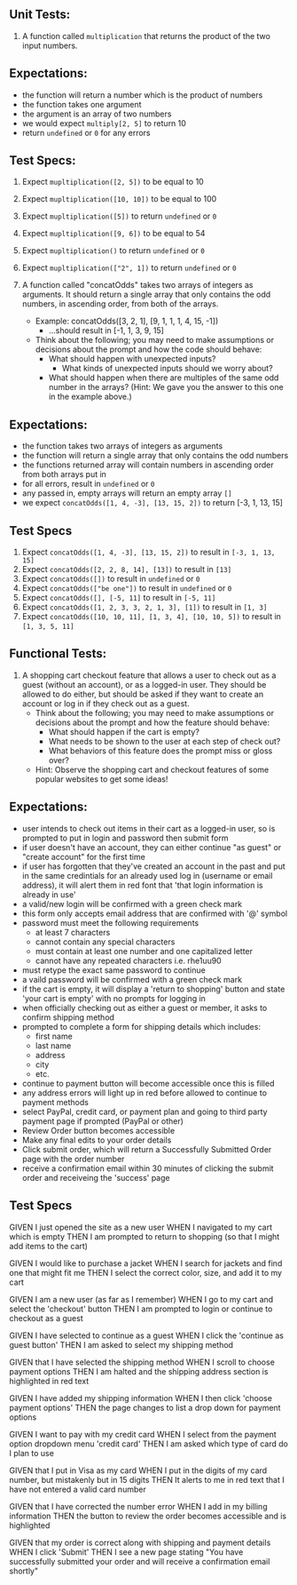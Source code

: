 ## Unit Tests:
1. A function called `multiplication` that returns the product of the two input numbers.

## Expectations:
* the function will return a number which is the product of numbers
* the function takes one argument
* the argument is an array of two numbers
* we would expect `multiply[2, 5]` to return 10
* return `undefined` or `0` for any errors

## Test Specs:
1. Expect `mupltiplication([2, 5])` to be equal to 10
2. Expect `mupltiplication([10, 10])` to be equal to 100
3. Expect `mupltiplication([5])` to return `undefined` or `0`
4. Expect `mupltiplication([9, 6])` to be equal to 54
5. Expect `mupltiplication()` to return `undefined` or `0`
6. Expect `mupltiplication(["2", 1])` to return `undefined` or `0`

2. A function called "concatOdds" takes two arrays of integers as arguments. It should return a single array that only contains the odd numbers, in ascending order, from both of the arrays.
    * Example: concatOdds([3, 2, 1], [9, 1, 1, 1, 4, 15, -1])
        * ...should result in [-1, 1, 3, 9, 15]
    * Think about the following; you may need to make assumptions or decisions about the prompt and how the code should behave:
        * What should happen with unexpected inputs?
            * What kinds of unexpected inputs should we worry about?
        * What should happen when there are multiples of the same odd number in the arrays? (Hint: We gave you the answer to this one in the example above.)

## Expectations:
* the function takes two arrays of integers as arguments
* the function will return a single array that only contains the odd numbers
* the functions returned array will contain numbers in ascending order from both arrays put in 
* for all errors, result in `undefined` or `0`
* any passed in, empty arrays will return an empty array `[]`
* we expect `concatOdds([1, 4, -3], [13, 15, 2])` to return [-3, 1, 13, 15]

## Test Specs
1. Expect `concatOdds([1, 4, -3], [13, 15, 2])` to result in `[-3, 1, 13, 15]`
2. Expect `concatOdds([2, 2, 8, 14], [13])` to result in `[13]`
3. Expect `concatOdds([])` to result in `undefined` or `0`
4. Expect `concatOdds(["be one"])` to result in `undefined` or `0`
5. Expect `concatOdds([], [-5, 11]` to result in `[-5, 11]`
6. Expect `concatOdds([1, 2, 3, 3, 2, 1, 3], [1])` to result in `[1, 3]`
7. Expect `concatOdds([10, 10, 11], [1, 3, 4], [10, 10, 5])` to result in `[1, 3, 5, 11]`

## Functional Tests:
1. A shopping cart checkout feature that allows a user to check out as a guest (without an account), or as a logged-in user. They should be allowed to do either, but should be asked if they want to create an account or log in if they check out as a guest.
    * Think about the following; you may need to make assumptions or decisions about the prompt and how the feature should behave:
        * What should happen if the cart is empty?
        * What needs to be shown to the user at each step of check out?
        * What behaviors of this feature does the prompt miss or gloss over?
    * Hint: Observe the shopping cart and checkout features of some popular websites to get some ideas!

## Expectations:
* user intends to check out items in their cart as a logged-in user, so is prompted to put in login and password then submit form
* if user doesn't have an account, they can either continue "as guest" or "create account" for the first time
* if user has forgotten that they've created an account in the past and put in the same credintials for an already used log in (username or email address), it will alert them in red font that 'that login information is already in use'
* a valid/new login will be confirmed with a green check mark
* this form only accepts email address that are confirmed with '@' symbol
* password must meet the following requirements
    - at least 7 characters
    - cannot contain any special characters
    - must contain at least one number and one capitalized letter
    - cannot have any repeated characters i.e. rhe1uu90
* must retype the exact same password to continue
* a vaild password will be confirmed with a green check mark
* if the cart is empty, it will display a 'return to shopping' button and state 'your cart is empty' with no prompts for logging in
* when officially checking out as either a guest or member, it asks to confirm shipping method
* prompted to complete a form for shipping details which includes:
    - first name
    - last name
    - address
    - city
    - etc.
* continue to payment button will become accessible once this is filled
* any address errors will light up in red before allowed to continue to payment methods
* select PayPal, credit card, or payment plan and going to third party payment page if prompted (PayPal or other)
* Review Order button becomes accessible
* Make any final edits to your order details
* Click submit order, which will return a Successfully Submitted Order page with the order number
* receive a confirmation email within 30 minutes of clicking the submit order and receiveing the 'success' page


## Test Specs
GIVEN I just opened the site as a new user
WHEN I navigated to my cart which is empty
THEN I am prompted to return to shopping (so that I might add items to the cart)

GIVEN I would like to purchase a jacket
WHEN I search for jackets and find one that might fit me
THEN I select the correct color, size, and add it to my cart

GIVEN I am a new user (as far as I remember)
WHEN I go to my cart and select the 'checkout' button
THEN I am prompted to login or continue to checkout as a guest

GIVEN I have selected to continue as a guest
WHEN I click the 'continue as guest button'
THEN I am asked to select my shipping method

GIVEN that I have selected the shipping method
WHEN I scroll to choose payment options
THEN I am halted and the shipping address section is highlighted in red text

GIVEN I have added my shipping information
WHEN I then click 'choose payment options'
THEN the page changes to list a drop down for payment options

GIVEN I want to pay with my credit card
WHEN I select from the payment option dropdown menu 'credit card'
THEN I am asked which type of card do I plan to use

GIVEN that I put in Visa as my card
WHEN I put in the digits of my card number, but mistakenly but in 15 digits
THEN It alerts to me in red text that I have not entered a valid card number

GIVEN that I have corrected the number error
WHEN I add in my billing information
THEN the button to review the order becomes accessible and is highlighted

GIVEN that my order is correct along with shipping and payment details
WHEN I click 'Submit'
THEN I see a new page stating "You have successfully submitted your order and will receive a confirmation email shortly"